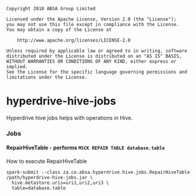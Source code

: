     Copyright 2018 ABSA Group Limited
    
    Licensed under the Apache License, Version 2.0 (the "License");
    you may not use this file except in compliance with the License.
    You may obtain a copy of the License at
    
        http://www.apache.org/licenses/LICENSE-2.0
    
    Unless required by applicable law or agreed to in writing, software
    distributed under the License is distributed on an "AS IS" BASIS,
    WITHOUT WARRANTIES OR CONDITIONS OF ANY KIND, either express or implied.
    See the License for the specific language governing permissions and
    limitations under the License.

# hyperdrive-hive-jobs
Hyperdrive hive jobs helps with operations in Hive.


### Jobs
#### RepairHiveTable - performs `MSCK REPAIR TABLE database.table`
How to execute RepairHiveTable
```
spark-submit --class za.co.absa.hyperdrive.hive.jobs.RepairHiveTable /path/hyperdrive-hive-jobs.jar \
  hive.metastore.uris=uri1,uri2,uri3 \
  table=database.table
```
